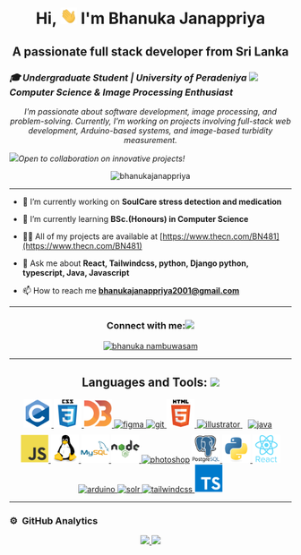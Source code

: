 <h1 align="center">Hi, <img src="https://raw.githubusercontent.com/ABSphreak/ABSphreak/master/gifs/Hi.gif" width="30px"> I'm Bhanuka Janappriya</h1>
<h2 align="center">A passionate full stack developer from Sri Lanka</h2>
<p align="center">
  <em>
   <h3> 🎓 Undergraduate Student | University of Peradeniya
<img src="https://github.com/TheDudeThatCode/TheDudeThatCode/blob/master/Assets/Developer.gif" width="30px"> Computer Science & Image Processing Enthusiast</h3>

<p align="center">I'm passionate about software development, image processing, and problem-solving. Currently, I'm working on projects involving full-stack web development, Arduino-based systems, and image-based turbidity measurement.</p>




<img src="https://github.com/TheDudeThatCode/TheDudeThatCode/blob/master/Assets/Rocket.gif" width="18px">Open to collaboration on innovative projects!
  </em> 
  
<p align="center"> <img src="https://komarev.com/ghpvc/?username=bhanukajanappriya&label=Profile%20views&color=0e75b6&style=flat" alt="bhanukajanappriya" /> </p>

---
- 🔭 I’m currently working on **SoulCare stress detection and medication**

- 🌱 I’m currently learning **BSc.(Honours) in Computer Science**

- 👨‍💻 All of my projects are available at [https://www.thecn.com/BN481](https://www.thecn.com/BN481)

- 💬 Ask me about **React, Tailwindcss, python, Django python, typescript, Java, Javascript**

- 📫 How to reach me **bhanukajanappriya2001@gmail.com**

---
<h3 align="center">Connect with me:<img src='https://raw.githubusercontent.com/ShahriarShafin/ShahriarShafin/main/Assets/handshake.gif' width="100px"></h3>
<p align="center">
<a href="https://linkedin.com/in/bhanuka nambuwasam" target="blank"><img align="center" src="https://raw.githubusercontent.com/rahuldkjain/github-profile-readme-generator/master/src/images/icons/Social/linked-in-alt.svg" alt="bhanuka nambuwasam" height="30" width="50" /></a>
</p>

---
<h2 align="center">Languages and Tools: <img src = "https://media2.giphy.com/media/QssGEmpkyEOhBCb7e1/giphy.gif?cid=ecf05e47a0n3gi1bfqntqmob8g9aid1oyj2wr3ds3mg700bl&rid=giphy.gif" width = 32px> </h2></h2>
<p align="center"> 
  <a href="https://www.cprogramming.com/" target="_blank" rel="noreferrer"> <img src="https://raw.githubusercontent.com/devicons/devicon/master/icons/c/c-original.svg" alt="c" width="50" height="50"/> </a>    
  <a href="https://www.w3schools.com/css/" target="_blank" rel="noreferrer"> <img src="https://raw.githubusercontent.com/devicons/devicon/master/icons/css3/css3-original-wordmark.svg" alt="css3" width="50" height="50"/> </a> 
  <a href="https://d3js.org/" target="_blank" rel="noreferrer"> <img src="https://raw.githubusercontent.com/devicons/devicon/master/icons/d3js/d3js-original.svg" alt="d3js" width="50" height="50"/> </a>  
  <a href="https://www.figma.com/" target="_blank" rel="noreferrer"> <img src="https://www.vectorlogo.zone/logos/figma/figma-icon.svg" alt="figma" width="50" height="50"/> </a> 
  <a href="https://git-scm.com/" target="_blank" rel="noreferrer"> <img src="https://www.vectorlogo.zone/logos/git-scm/git-scm-icon.svg" alt="git" width="50" height="50"/> </a> 
  <a href="https://www.w3.org/html/" target="_blank" rel="noreferrer"> <img src="https://raw.githubusercontent.com/devicons/devicon/master/icons/html5/html5-original-wordmark.svg" alt="html5" width="50" height="50"/> </a> 
  <a href="https://www.adobe.com/in/products/illustrator.html" target="_blank" rel="noreferrer"> <img src="https://www.vectorlogo.zone/logos/adobe_illustrator/adobe_illustrator-icon.svg" alt="illustrator" width="50" height="50"/> </a> 
  <a href="https://www.java.com" target="_blank" rel="noreferrer"> <img src="https://github.com/Scar1109/skill-icons/blob/main/icons/Java-Light.svg" alt="java" width="50" height="50" style="margin: 10px"/> </a> 
  <a href="https://developer.mozilla.org/en-US/docs/Web/JavaScript" target="_blank" rel="noreferrer"> <img src="https://raw.githubusercontent.com/devicons/devicon/master/icons/javascript/javascript-original.svg" alt="javascript" width="50" height="50"/> </a> 
  <a href="https://www.linux.org/" target="_blank" rel="noreferrer"> <img src="https://raw.githubusercontent.com/devicons/devicon/master/icons/linux/linux-original.svg" alt="linux" width="50" height="50"/> </a> 
  <a href="https://www.mysql.com/" target="_blank" rel="noreferrer"> <img src="https://raw.githubusercontent.com/devicons/devicon/master/icons/mysql/mysql-original-wordmark.svg" alt="mysql" width="50" height="50"/> </a> 
  <a href="https://nodejs.org" target="_blank" rel="noreferrer"> <img src="https://raw.githubusercontent.com/devicons/devicon/master/icons/nodejs/nodejs-original-wordmark.svg" alt="nodejs" width="50" height="50"/> </a> 
  <a href=" https://www.photoshop.com" target="_blank" rel="noreferrer">
  <img src="https://github.com/Scar1109/skill-icons/blob/main/icons/Photoshop.svg" alt="photoshop" width="40" height="40"/></a> 
  <a href="https://www.postgresql.org" target="_blank" rel="noreferrer"> <img src="https://raw.githubusercontent.com/devicons/devicon/master/icons/postgresql/postgresql-original-wordmark.svg" alt="postgresql" width="50" height="50"/> </a> 
  <a href="https://www.python.org" target="_blank" rel="noreferrer"> <img src="https://raw.githubusercontent.com/devicons/devicon/master/icons/python/python-original.svg" alt="python" width="50" height="50"/> </a> 
  <a href="https://reactjs.org/" target="_blank" rel="noreferrer"> <img src="https://raw.githubusercontent.com/devicons/devicon/master/icons/react/react-original-wordmark.svg" alt="react" width="50" height="50"/> </a> 
  <a href="https://www.arduino.cc/" target="_blank" rel="noreferrer"> <img src="https://cdn.worldvectorlogo.com/logos/arduino-1.svg" alt="arduino" width="50" height="50"/> </a> 
  <a href="https://lucene.apache.org/solr/" target="_blank" rel="noreferrer"> <img src="https://www.vectorlogo.zone/logos/apache_solr/apache_solr-icon.svg" alt="solr" width="50" height="50"/> </a> 
  <a href="https://tailwindcss.com" target="_blank" rel="noreferrer">
  <img src="https://github.com/Scar1109/skill-icons/blob/main/icons/TailwindCSS-Light.svg" alt="tailwindcss" width="50" height="50"/>
</a>
  <a href="https://www.typescriptlang.org/" target="_blank" rel="noreferrer"> <img src="https://raw.githubusercontent.com/devicons/devicon/master/icons/typescript/typescript-original.svg" alt="typescript" width="50" height="50"/> </a> 

---  
### ⚙️ &nbsp;GitHub Analytics

<p align="center">
<a href="https://github.com/AVS1508](https://github.com/BhanukaJanappriya">
  <img height="180em" src="https://github-readme-stats-eight-theta.vercel.app/api?username=BhanukaJanappriya&show_icons=true&theme=algolia&include_all_commits=true&count_private=true"/>
  <img height="180em" src="https://github-readme-stats-eight-theta.vercel.app/api/top-langs/?username=BhanukaJanappriya&layout=compact&langs_count=8&theme=algolia"/>
</a>
</p>

